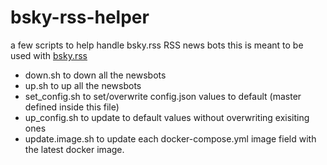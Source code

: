 # bsky-rss-helper
a few scripts to help handle bsky.rss RSS news bots
this is meant to be used with [bsky.rss](https://github.com/milanmdev/bsky.rss)

- down.sh to down all the newsbots
- up.sh to up all the newsbots
- set_config.sh to set/overwrite config.json values to default (master defined inside this file)
- up_config.sh to update to default values without overwriting exisiting ones
- update.image.sh to update each docker-compose.yml image field with the latest docker image.